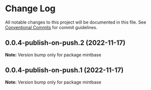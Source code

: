 # Change Log

All notable changes to this project will be documented in this file.
See [Conventional Commits](https://conventionalcommits.org) for commit guidelines.

## 0.0.4-publish-on-push.2 (2022-11-17)

**Note:** Version bump only for package mintbase





## 0.0.4-publish-on-push.1 (2022-11-17)

**Note:** Version bump only for package mintbase

